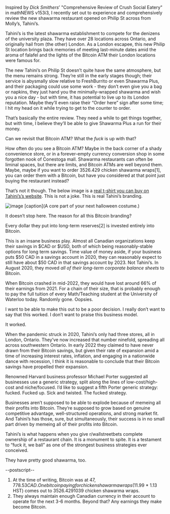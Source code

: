 Inspired by _Dick Smithers_’ "Comprehensive Review of Crush Social Eatery" in mathNEWS v153i3, I recently set out to experience and comprehensively review the new shawarma restaurant opened on Philip St across from Molly’s, Tahini’s. 

Tahini’s is the latest shawarma establishment to compete for the denizens of the university plaza. They have over 28 locations across Ontario, and originally hail from (the other) London. As a London escapee, this new Philip St location brings back memories of meeting last-minute dates amid the aroma of falafel and the lights of the Bitcoin ATM their London locations were famous for.

The new Tahini’s on Philip St doesn’t quite have the same atmosphere, but the menu remains strong. They’re still in the early stages though; their service is abysmally slow relative to FreshBurrito or even Shawarma Plus, and their packaging could use some work - they don’t even give you a bag or napkins, they just hand you the minimally-wrapped shawarma and wish you a nice day - but with time, it has potential to live up to its London reputation. Maybe they’ll even raise their “Order here” sign after some time; I hit my head on it while trying to get to the counter to order. 

That’s basically the entire review. They need a while to get things together, but with time, I believe they’ll be able to give Shawarma Plus a run for their money.

Can we revisit that Bitcoin ATM? What the _fuck_ is up with that?

How often do you see a Bitcoin ATM? Maybe in the back corner of a shady convenience store, or in a forever-empty currency conversion shop in some forgotten nook of Conestoga mall. Shawarma restaurants can often be liminal spaces, but there are limits, and Bitcoin ATMs are well beyond them. Maybe, maybe if you want to order 3526.429 chicken shawarma wraps[1], you can order them with a Bitcoin, but have you considered at that point just buying the restaurant instead?

That’s not it though. The below image is a [real t-shirt you can buy on Tahini’s’s website](https://tahinis.com/products/bitcoin-fire?variant=39405576060973). This is not a joke. This is real Tahini’s branding.

![image](/works/writing/mathnews/tahinis.png)
[caption](A core part of your next halloween costume.)

It doesn’t stop here. The reason for all this Bitcoin branding?

Every dollar they put into long-term reserves[2] is invested entirely into Bitcoin.

This is an insane business play. Almost all Canadian organizations keep their savings in $CAD or $USD, both of which being reasonably-stable options for long term savings. Time value of money aside, if your business puts $50 CAD in a savings account in 2020, they can reasonably expect to still have about $50 CAD in that savings account by 2023. Not Tahini’s. In August 2020, they moved _all of their long-term corporate balance sheets_ to Bitcoin. 

When Bitcoin crashed in mid-2022, they would have lost around 66% of their earnings from 2021. For a chain of their size, that is probably enough to pay the full tuition of every Math/Teaching student at the University of Waterloo today. Randomly gone. Oopsies.

I want to be able to make this out to be a poor decision. I really don’t want to say that this worked. I don’t want to praise this business model. 

It worked.

When the pandemic struck in 2020, Tahini’s only had three stores, all in London, Ontario. They’ve now increased that number ninefold, spreading all across southwestern Ontario. In early 2022 they claimed to have never drawn from their Bitcoin savings, but given their rate of expansion amid a time of increasing interest rates, inflation, and engaging in a nationwide dance with recession, I think it is reasonable to conclude that their Bitcoin savings have propelled their expansion.

Renowned Harvard business professor Michael Porter suggested all businesses use a generic strategy, split along the lines of low-cost/high-cost and niche/focused. I’d like to suggest a fifth Porter generic strategy: fucked. Fucked up. Sick and twisted. The fucked strategy.

Businesses aren’t supposed to be able to explode because of memeing all their profits into Bitcoin. They’re supposed to grow based on genuine competitive advantage, well-structured operations, and strong market fit. And Tahini’s has those, sure, but simultaneously, their success is in no small part driven by memeing all of their profits into Bitcoin.

Tahini’s is what happens when you give r/wallstreetbets complete ownership of a restaurant chain. It is a monument to spite. It is a testament to “fuck it, we ball” as one of the strongest business strategies ever conceived.

They have pretty good shawarma, too.

--postscript--

1. At the time of writing, Bitcoin was at $47,778.53 CAD. One bitcoin paying for chicken shawarma wraps ($11.99 \* 1.13 HST) comes out to 3526.4291039 chicken shawarma wraps.
2. They always maintain enough Canadian currency in their account to operate for the next 3-6 months. Beyond that? Any earnings they make become Bitcoin.
